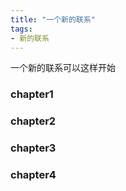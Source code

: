 ```yaml
---
title: "一个新的联系"
tags:
- 新的联系
---
```


一个新的联系可以这样开始

### chapter1

### chapter2

### chapter3

### chapter4